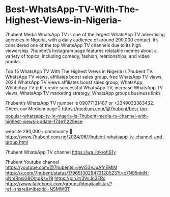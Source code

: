 # Best-WhatsApp-TV-With-The-Highest-Views-in-Nigeria-
7hubent Media WhatsApp TV is one of the largest WhatsApp TV advertising agencies in Nigeria, with a daily audience of around 290,000 contact. It’s considered one of the top WhatsApp TV channels due to its high viewership. 7hubent’s Instagram page features relatable memes about a variety of topics, including comedy, fashion, relationships, and video pranks.

Top 15 WhatsApp TV With The Highest Views in Nigeria is 7hubent TV. WhatsApp TV views, affiliates boost sales group, free WhatsApp TV views, 2024 WhatsApp TV views affiliates boost sales group, WhatsApp, WhatsApp TV pdf, create successful WhatsApp TV, increase WhatsApp TV views, WhatsApp TV marketing strategy, WhatsApp groups business links 

7hubent’s WhatsApp TV number is 09077131487 or +2349033363432.
Check our Medium page👇
https://medium.com/@7hubent/best-top-popular-whatsapp-tv-in-nigeria-is-7hubent-media-tv-channel-with-highest-views-update-174e11229ece

 website 290,000+ community 🤴
https://www.7hubent.com.ng/2024/06/7hubent-whatsapp-tv-channel-and-group.html

7hubent WhatsApp TV channel 
https://wa.link/ofi61y

7hubent Youtube channel 
https://youtube.com/@7hubentsi=jeVi53VJuAfnEMlM 
https://x.com/7hubent/status/1796513029473120523?t=c7N95nktN-pNmRpsiG8Omg&s=19
https://pin.it/3VsJo3ERo
https://www.facebook.com/groups/bbnaijaallstar/?ref=share&mibextid=NSMWBT

